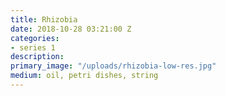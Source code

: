 ```yaml
---
title: Rhizobia
date: 2018-10-28 03:21:00 Z
categories:
- series 1
description: 
primary_image: "/uploads/rhizobia-low-res.jpg"
medium: oil, petri dishes, string
---
```


